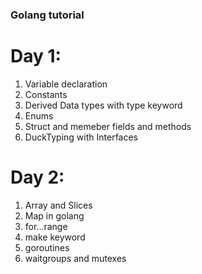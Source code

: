 
### Golang tutorial



# Day 1:

1. Variable declaration
2. Constants
3. Derived Data types with type keyword
4. Enums 
5. Struct and memeber fields and methods
6. DuckTyping with Interfaces


# Day 2:

1. Array and Slices
2. Map in golang
3. for...range
4. make keyword
5. goroutines
6. waitgroups and mutexes 


